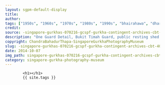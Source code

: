```yaml
---
layout: sgpm-default-display
title: 
author: 
tags: ["1950s", "1960s", "1970s", "1980s", "1990s", "bhairahawa", "dharan", "gurkhas", "kathmandu", "nepal", "pokhara", "singapore", "singapore gurkha archive", "singapore gurkha old photographs", "singapore gurkha photography museum", "singapore gurkhas"]
credit: 
source: -singapore-gurkhas-070216-gcspf-gurkha-contingent-archives-cbt-40
description: "One Guard Detail, Bukit Timah Guard, public resting shed. Stayed for one week. Date: Late 1950s. One IC and Two IC (left)."
copyright: ChandraBahadurThapa-SingaporeGurkhaPhotographyMuseum
slug: -singapore-gurkhas-070216-gcspf-gurkha-contingent-archives-cbt-40
date: 2014-10-07
img_path: singapore-gurkhas-070216-gcspf-gurkha-contingent-archives-cbt-40.jpg
category: singapore-gurkha-photography-museum
---
```

	 		

	 		<h1></h1>
	 		{{ site.tags }}
	 		
